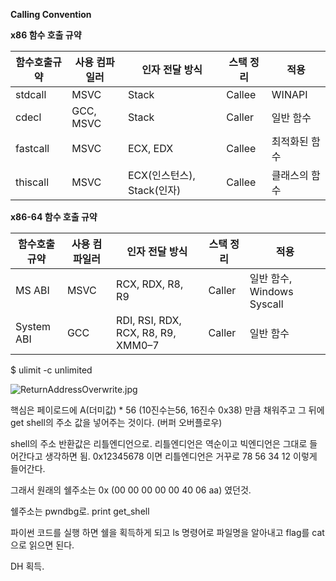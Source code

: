 **Calling Convention**

**x86 함수 호출 규약**

| 함수호출규약 | 사용 컴파일러 | 인자 전달 방식 | 스택 정리 | 적용 |
| --- | --- | --- | --- | --- |
| stdcall | MSVC | Stack | Callee | WINAPI |
| cdecl | GCC, MSVC | Stack | Caller | 일반 함수 |
| fastcall | MSVC | ECX, EDX | Callee | 최적화된 함수 |
| thiscall | MSVC | ECX(인스턴스), Stack(인자) | Callee | 클래스의 함수 |

**x86-64 함수 호출 규약**

| 함수호출규약 | 사용 컴파일러 | 인자 전달 방식 | 스택 정리 | 적용 |
| --- | --- | --- | --- | --- |
| MS ABI | MSVC | RCX, RDX, R8, R9 | Caller | 일반 함수, Windows Syscall |
| System ABI | GCC | RDI, RSI, RDX, RCX, R8, R9, XMM0–7 | Caller | 일반 함수 |

$ ulimit -c unlimited

![ReturnAddressOverwrite.jpg](https://prod-files-secure.s3.us-west-2.amazonaws.com/38552da6-340d-42c1-a9a1-b181ff331f03/e333012a-3c22-474e-a822-92f029fda8db/ReturnAddressOverwrite.jpg)

핵심은 페이로드에 A(더미값) * 56 (10진수는56, 16진수 0x38) 만큼 채워주고 그 뒤에 get shell의 주소 값을 넣어주는 것이다.  (버퍼 오버플로우)

shell의 주소 반환값은 리틀엔디언으로. 리틀엔디언은 역순이고 빅엔디언은 그대로 들어간다고 생각하면 됨. 0x12345678 이면 리틀엔디언은 거꾸로 78 56 34 12 이렇게 들어간다.

그래서 원래의 쉘주소는 0x (00 00 00 00 00 40 06 aa) 였던것.

쉘주소는 pwndbg로. print get_shell

파이썬 코드를 실행 하면 쉘을 획득하게 되고 ls 명령어로 파일명을 알아내고 flag를 cat으로 읽으면 된다. 

DH 획득.
